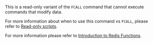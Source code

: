This is a read-only variant of the `FCALL` command that cannot execute commands that modify data.

For more information about when to use this command vs `FCALL`, please refer to [Read-only scripts](/topics/eval-intro#Read-only_scripts).

For more information please refer to [Introduction to Redis Functions](/topics/functions-intro).
